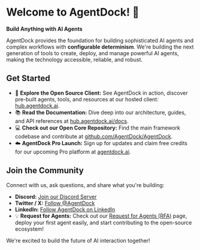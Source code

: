 # Welcome to AgentDock! 👋

**Build Anything with AI Agents**

AgentDock provides the foundation for building sophisticated AI agents and complex workflows with **configurable determinism**. We're building the next generation of tools to create, deploy, and manage powerful AI agents, making the technology accessible, reliable, and robust.

## Get Started

*   🚀 **Explore the Open Source Client:** See AgentDock in action, discover pre-built agents, tools, and resources at our hosted client: [hub.agentdock.ai](https://hub.agentdock.ai).
*   📚 **Read the Documentation:** Dive deep into our architecture, guides, and API references at [hub.agentdock.ai/docs](https://hub.agentdock.ai/docs).
*   💻 **Check out our Open Core Repository:** Find the main framework codebase and contribute at [github.com/AgentDock/AgentDock](https://github.com/AgentDock/AgentDock).
*   ☁️ **AgentDock Pro Launch:** Sign up for updates and claim free credits for our upcoming Pro platform at [agentdock.ai](https://agentdock.ai).

## Join the Community

Connect with us, ask questions, and share what you're building:

*   **Discord:** [Join our Discord Server](https://discord.gg/fDYFFmwuRA)
*   **Twitter / X:** [Follow @AgentDock](https://x.com/AgentDock)
*   **LinkedIn:** [Follow AgentDock on LinkedIn](https://www.linkedin.com/company/agentdock/)
*   💡 **Request for Agents:** Check out our [Request for Agents (RFA)](https://hub.agentdock.ai/docs/rfa/) page, deploy your first agent easily, and start contributing to the open-source ecosystem!

We're excited to build the future of AI interaction together!
